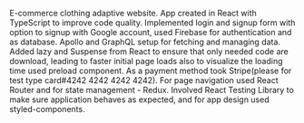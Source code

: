 E-commerce clothing adaptive website. App created in React with TypeScript to improve code quality. Implemented login and signup form with option to signup with Google account, used Firebase for authentication and as database. Apollo and GraphQL setup for fetching and managing data. Added lazy and Suspense from React to ensure that only needed code are download, leading to faster initial page loads also to visualize the loading time used preload component. As a payment method took Stripe(please for test type card#4242 4242 4242 4242). For page navigation used React Router and for state management - Redux. Involved React Testing Library to make sure application behaves as expected, and for app design used styled-components.
